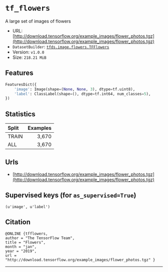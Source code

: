 <div itemscope itemtype="http://schema.org/Dataset">
  <div itemscope itemprop="includedInDataCatalog" itemtype="http://schema.org/DataCatalog">
    <meta itemprop="name" content="TensorFlow Datasets" />
  </div>
  <meta itemprop="name" content="tf_flowers" />
  <meta itemprop="description" content="A large set of images of flowers" />
  <meta itemprop="url" content="https://www.tensorflow.org/datasets/catalog/tf_flowers" />
  <meta itemprop="sameAs" content="http://download.tensorflow.org/example_images/flower_photos.tgz" />
</div>

# `tf_flowers`

A large set of images of flowers

*   URL:
    [http://download.tensorflow.org/example_images/flower_photos.tgz](http://download.tensorflow.org/example_images/flower_photos.tgz)
*   `DatasetBuilder`:
    [`tfds.image.flowers.TFFlowers`](https://github.com/tensorflow/datasets/tree/master/tensorflow_datasets/image/flowers.py)
*   Version: `v1.0.0`
*   Size: `218.21 MiB`

## Features
```python
FeaturesDict({
    'image': Image(shape=(None, None, 3), dtype=tf.uint8),
    'label': ClassLabel(shape=(), dtype=tf.int64, num_classes=5),
})
```

## Statistics

Split | Examples
:---- | -------:
TRAIN | 3,670
ALL   | 3,670

## Urls

*   [http://download.tensorflow.org/example_images/flower_photos.tgz](http://download.tensorflow.org/example_images/flower_photos.tgz)

## Supervised keys (for `as_supervised=True`)
`(u'image', u'label')`

## Citation
```
@ONLINE {tfflowers,
author = "The TensorFlow Team",
title = "Flowers",
month = "jan",
year = "2019",
url = "http://download.tensorflow.org/example_images/flower_photos.tgz" }
```

--------------------------------------------------------------------------------
